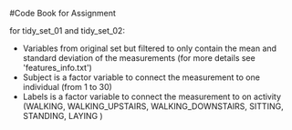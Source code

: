 #Code Book for Assignment

for tidy_set_01 and tidy_set_02:
- Variables from original set but filtered to only contain the mean and standard deviation of the measurements (for more details see 'features_info.txt')
- Subject is a factor variable to connect the measurement to one individual (from 1 to 30)
- Labels is a factor variable to connect the measurement to on activity (WALKING, WALKING_UPSTAIRS, WALKING_DOWNSTAIRS, 
SITTING, STANDING, LAYING
)

